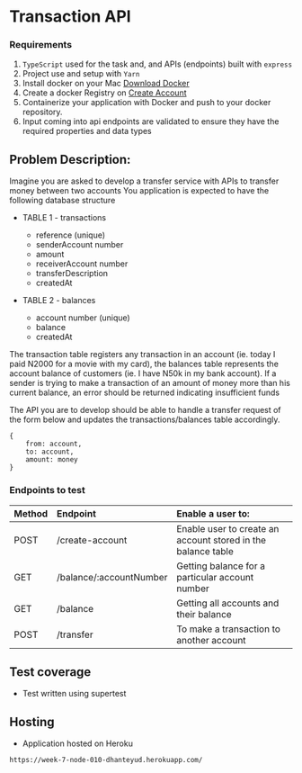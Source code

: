 # Transaction API

### Requirements

1. `TypeScript` used for the task and, and APIs (endpoints) built with `express`
2. Project use and setup with `Yarn`
3. Install docker on your Mac <a href="https://desktop.docker.com/mac/stable/Docker.dmg">Download Docker</a>
4. Create a docker Registry on <a href="https://hub.docker.com/signup">Create Account</a>
5. Containerize your application with Docker and push to your docker repository.
6. Input coming into api endpoints are validated to ensure they have the required properties and data types

## Problem Description:

Imagine you are asked to develop a transfer service with APIs to transfer money between two accounts
You application is expected to have the following database structure

- TABLE 1 - transactions

  - reference (unique)
  - senderAccount number
  - amount
  - receiverAccount number
  - transferDescription
  - createdAt

- TABLE 2 - balances
  - account number (unique)
  - balance
  - createdAt

The transaction table registers any transaction in an account (ie. today I paid N2000 for a movie with my card), the balances table represents the account balance of customers (ie. I have N50k in my bank account). If a sender is trying to make a transaction of an amount of money more than his current balance, an error should be returned indicating insufficient funds

The API you are to develop should be able to handle a transfer request of the form below and updates the transactions/balances table accordingly.

```
{
    from: account,
    to: account,
    amount: money
}
```

### Endpoints to test

| Method | Endpoint                | Enable a user to:                                            |
| :----- | :---------------------- | :----------------------------------------------------------- |
| POST   | /create-account         | Enable user to create an account stored in the balance table |
| GET    | /balance/:accountNumber | Getting balance for a particular account number              |
| GET    | /balance                | Getting all accounts and their balance                       |
| POST   | /transfer               | To make a transaction to another account                     |

## Test coverage

- Test written using supertest

## Hosting

- Application hosted on Heroku
```
https://week-7-node-010-dhanteyud.herokuapp.com/
```
